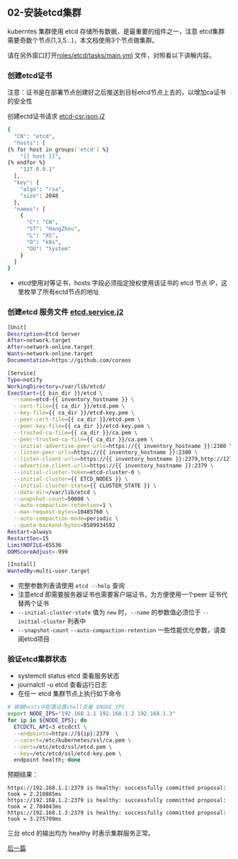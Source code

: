 ## 02-安装etcd集群

kuberntes 集群使用 etcd 存储所有数据，是最重要的组件之一，注意 etcd集群需要奇数个节点(1,3,5...)，本文档使用3个节点做集群。

请在另外窗口打开[roles/etcd/tasks/main.yml](../../roles/etcd/tasks/main.yml) 文件，对照看以下讲解内容。

### 创建etcd证书

注意：证书是在部署节点创建好之后推送到目标etcd节点上去的，以增加ca证书的安全性

创建ectd证书请求 [etcd-csr.json.j2](../../roles/etcd/templates/etcd-csr.json.j2)

``` bash
{
  "CN": "etcd",
  "hosts": [
{% for host in groups['etcd'] %}
    "{{ host }}",
{% endfor %}
    "127.0.0.1"
  ],
  "key": {
    "algo": "rsa",
    "size": 2048
  },
  "names": [
    {
      "C": "CN",
      "ST": "HangZhou",
      "L": "XS",
      "O": "k8s",
      "OU": "System"
    }
  ]
}
```
+ etcd使用对等证书，hosts 字段必须指定授权使用该证书的 etcd 节点 IP，这里枚举了所有ectd节点的地址

###  创建etcd 服务文件 [etcd.service.j2](../../roles/etcd/templates/etcd.service.j2)

``` bash
[Unit]
Description=Etcd Server
After=network.target
After=network-online.target
Wants=network-online.target
Documentation=https://github.com/coreos

[Service]
Type=notify
WorkingDirectory=/var/lib/etcd/
ExecStart={{ bin_dir }}/etcd \
  --name=etcd-{{ inventory_hostname }} \
  --cert-file={{ ca_dir }}/etcd.pem \
  --key-file={{ ca_dir }}/etcd-key.pem \
  --peer-cert-file={{ ca_dir }}/etcd.pem \
  --peer-key-file={{ ca_dir }}/etcd-key.pem \
  --trusted-ca-file={{ ca_dir }}/ca.pem \
  --peer-trusted-ca-file={{ ca_dir }}/ca.pem \
  --initial-advertise-peer-urls=https://{{ inventory_hostname }}:2380 \
  --listen-peer-urls=https://{{ inventory_hostname }}:2380 \
  --listen-client-urls=https://{{ inventory_hostname }}:2379,http://127.0.0.1:2379 \
  --advertise-client-urls=https://{{ inventory_hostname }}:2379 \
  --initial-cluster-token=etcd-cluster-0 \
  --initial-cluster={{ ETCD_NODES }} \
  --initial-cluster-state={{ CLUSTER_STATE }} \
  --data-dir=/var/lib/etcd \
  --snapshot-count=50000 \
  --auto-compaction-retention=1 \
  --max-request-bytes=10485760 \
  --auto-compaction-mode=periodic \
  --quota-backend-bytes=8589934592
Restart=always
RestartSec=15
LimitNOFILE=65536
OOMScoreAdjust=-999

[Install]
WantedBy=multi-user.target
```
+ 完整参数列表请使用 `etcd --help` 查询
+ 注意etcd 即需要服务器证书也需要客户端证书，为方便使用一个peer 证书代替两个证书
+ `--initial-cluster-state` 值为 `new` 时，`--name` 的参数值必须位于 `--initial-cluster` 列表中
+ `--snapshot-count` `--auto-compaction-retention` 一些性能优化参数，请查阅etcd项目

### 验证etcd集群状态

+ systemctl status etcd 查看服务状态
+ journalctl -u etcd 查看运行日志
+ 在任一 etcd 集群节点上执行如下命令

``` bash
# 根据hosts中配置设置shell变量 $NODE_IPS
export NODE_IPS="192.168.1.1 192.168.1.2 192.168.1.3"
for ip in ${NODE_IPS}; do
  ETCDCTL_API=3 etcdctl \
  --endpoints=https://${ip}:2379  \
  --cacert=/etc/kubernetes/ssl/ca.pem \
  --cert=/etc/etcd/ssl/etcd.pem \
  --key=/etc/etcd/ssl/etcd-key.pem \
  endpoint health; done
```
预期结果：

``` text
https://192.168.1.1:2379 is healthy: successfully committed proposal: took = 2.210885ms
https://192.168.1.2:2379 is healthy: successfully committed proposal: took = 2.784043ms
https://192.168.1.3:2379 is healthy: successfully committed proposal: took = 3.275709ms
```
三台 etcd 的输出均为 healthy 时表示集群服务正常。

[后一篇](03-container_runtime.md)
